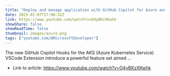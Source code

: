 ```yaml
---
title: "Deploy and manage application with GitHub Copilot for Azure and AKS"
date: 2025-01-07T17:00:32Z
link: https://www.youtube.com/watch?v=O4yBKzXKwhk
showShare: false
showReadTime: false
thumbnail: images/azure.png
tags: ["youtube.com/@MicrosoftDeveloper"]
---
```

The new GitHub Copilot Hooks for the AKS (Azure Kubernetes Service) VSCode Extension introduce a powerful feature set aimed ...

- Link to article: https://www.youtube.com/watch?v=O4yBKzXKwhk